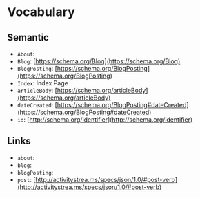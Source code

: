 # Vocabulary

## Semantic

 * `About`: 
 * `Blog`: [https://schema.org/Blog](https://schema.org/Blog) 
 * `BlogPosting`: [https://schema.org/BlogPosting](https://schema.org/BlogPosting) 
 * `Index`: Index Page
 * `articleBody`: [https://schema.org/articleBody](https://schema.org/articleBody) 
 * `dateCreated`: [https://schema.org/BlogPosting#dateCreated](https://schema.org/BlogPosting#dateCreated) 
 * `id`: [http://schema.org/identifier](http://schema.org/identifier) 


## Links

 * `about`: 
 * `blog`: 
 * `blogPosting`: 
 * `post`: [http://activitystrea.ms/specs/json/1.0/#post-verb](http://activitystrea.ms/specs/json/1.0/#post-verb) 
